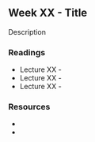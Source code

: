 ## Week XX - Title

Description

### Readings

* Lecture XX -
* Lecture XX -
* Lecture XX -

### Resources

* []()
* []()
